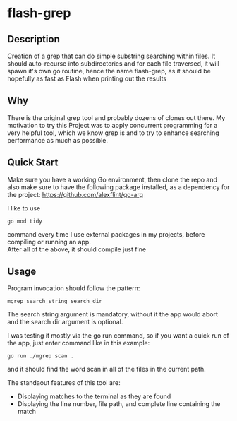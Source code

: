 # flash-grep

## Description
Creation of a grep that can do simple substring searching within files. It should auto-recurse into subdirectories and for each file traversed, it will spawn it's own go routine, hence the name flash-grep, as it should be hopefully as fast as Flash when printing out the results

## Why
There is the original grep tool and probably dozens of clones out there. My motivation to try this Project was to apply concurrent programming for a very helpful tool, which we know grep is and to try to enhance searching performance as much as possible. 

## Quick Start

Make sure you have a working Go environment, then clone the repo and also make sure to have the following package installed, as a dependency for the project: 
https://github.com/alexflint/go-arg

I like to use 
```
go mod tidy 
```
command every time I use external packages in my projects, before compiling or running an app.  
After all of the above, it should compile just fine

## Usage

 Program invocation should follow the pattern:  
 ```
mgrep search_string search_dir
```

The search string argument is mandatory, without it the app would abort and the search dir argument is optional. 

I was testing it mostly via the go run command, so if you want a quick run of the app, just enter command like in this example: 
```
go run ./mgrep scan . 
```
and it should find the word scan in all of the files in the current path. 

The standaout features of this tool are: 
 - Displaying matches to the terminal as they are found
 - Displaying the line number, file path, and complete line containing the match

